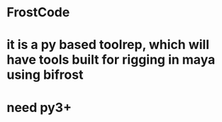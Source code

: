 # FrostCode 
# it is a py based toolrep, which will have tools built for rigging in maya using bifrost
# need py3+
